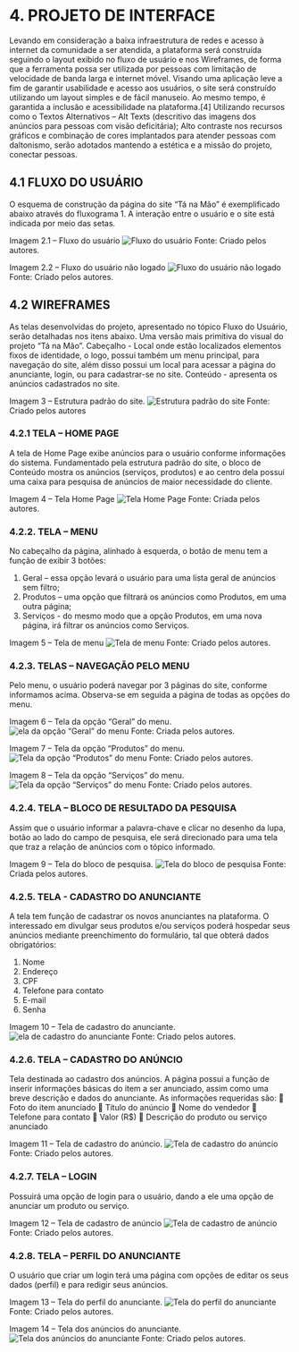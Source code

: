 
# 4. PROJETO DE INTERFACE

Levando em consideração a baixa infraestrutura de redes e acesso à internet da comunidade a ser atendida, a plataforma será construída seguindo o layout exibido no fluxo de usuário e nos Wireframes, de forma que a ferramenta possa ser utilizada por pessoas com limitação de velocidade de banda larga e internet móvel.
Visando uma aplicação leve a fim de garantir usabilidade e acesso aos usuários, o site será construído utilizando um layout simples e de fácil manuseio. Ao mesmo tempo, é garantida a inclusão e acessibilidade na plataforma.[4] Utilizando recursos como o Textos Alternativos – Alt Texts (descritivo das imagens dos anúncios para pessoas com visão deficitária); Alto contraste nos recursos gráficos e combinação de cores implantados para atender pessoas com daltonismo, serão adotados mantendo a estética e a missão do projeto, conectar pessoas.

## 4.1 FLUXO DO USUÁRIO

O esquema de construção da página do site “Tá na Mão” é exemplificado abaixo através do fluxograma 1. A interação entre o usuário e o site está indicada por meio das setas.

Imagem 2.1 – Fluxo do usuário
![Fluxo do usuário](img/wireframe-example.png)
Fonte: Criado pelos autores.


Imagem 2.2 – Fluxo do usuário não logado
![Fluxo do usuário não logado](img/wireframe-example.png)
Fonte: Criado pelos autores.

## 4.2 WIREFRAMES

As telas desenvolvidas do projeto, apresentado no tópico Fluxo do Usuário, serão detalhadas nos itens abaixo. Uma versão mais primitiva do visual do projeto “Tá na Mão”. Cabeçalho - Local onde estão localizados elementos fixos de identidade, o logo, possui também um menu principal, para navegação do site, além disso possui um local para acessar a página do anunciante, login, ou para cadastrar-se no site.
Conteúdo - apresenta os anúncios cadastrados no site.


Imagem 3 – Estrutura padrão do site.
![Estrutura padrão do site](img/wireframe-example.png)
Fonte: Criado pelos autores


### 4.2.1 TELA – HOME PAGE

A tela de Home Page exibe anúncios para o usuário conforme informações do sistema. Fundamentado pela estrutura padrão do site, o bloco de Conteúdo mostra os anúncios (serviços, produtos) e ao centro dela possui uma caixa para pesquisa de anúncios de maior necessidade do cliente.

Imagem 4 – Tela Home Page
![Tela Home Page](img/wireframe-example.png)
Fonte: Criada pelos autores.

### 4.2.2. TELA – MENU

No cabeçalho da página, alinhado à esquerda, o botão de menu tem a função de exibir 3 botões:

1. Geral – essa opção levará o usuário para uma lista geral de anúncios sem filtro;
2. Produtos – uma opção que filtrará os anúncios como Produtos, em uma outra página;
3. Serviços - do mesmo modo que a opção Produtos, em uma nova página, irá filtrar os anúncios como Serviços.

Imagem 5 – Tela de menu
![Tela de menu](img/wireframe-example.png)
Fonte: Criado pelos autores.

### 4.2.3. TELAS – NAVEGAÇÃO PELO MENU

Pelo menu, o usuário poderá navegar por 3 páginas do site, conforme informamos acima. Observa-se em seguida a página de todas as opções do menu.

Imagem 6 – Tela da opção “Geral” do menu.
![ela da opção “Geral” do menu](img/wireframe-example.png)
Fonte: Criada pelos autores.

Imagem 7 – Tela da opção “Produtos” do menu.
![Tela da opção “Produtos” do menu](img/wireframe-example.png)
Fonte: Criado pelos autores.

Imagem 8 – Tela da opção “Serviços” do menu.
![Tela da opção “Serviços” do menu](img/wireframe-example.png)
Fonte: Criado pelos autores.

### 4.2.4. TELA – BLOCO DE RESULTADO DA PESQUISA

Assim que o usuário informar a palavra-chave e clicar no desenho da lupa, botão ao lado do campo de pesquisa, ele será direcionado para uma tela que traz a relação de anúncios com o tópico informado.


Imagem 9 – Tela do bloco de pesquisa.
![Tela do bloco de pesquisa](img/wireframe-example.png)
Fonte: Criada pelos autores.

### 4.2.5. TELA - CADASTRO DO ANUNCIANTE

A tela tem função de cadastrar os novos anunciantes na plataforma. O interessado em divulgar seus produtos e/ou serviços poderá hospedar seus anúncios mediante preenchimento do formulário, tal que obterá dados obrigatórios:

1. Nome
2. Endereço
3. CPF
4. Telefone para contato
5. E-mail
6. Senha

Imagem 10 – Tela de cadastro do anunciante.
![ela de cadastro do anunciante](img/wireframe-example.png)
Fonte: Criado pelos autores.

### 4.2.6. TELA – CADASTRO DO ANÚNCIO

Tela destinada ao cadastro dos anúncios. A página possui a função de inserir informações básicas do item a ser anunciado, assim como uma breve descrição e dados do anunciante. As informações requeridas são: 
      Foto do item anunciado 
      Título do anúncio
      Nome do vendedor
      Telefone para contato
      Valor (R$)
      Descrição do produto ou serviço anunciado


Imagem 11 – Tela de cadastro do anúncio.
![Tela de cadastro do anúncio](img/wireframe-example.png)
Fonte: Criado pelos autores.


### 4.2.7. TELA – LOGIN
Possuirá uma opção de login para o usuário, dando a ele uma opção de anunciar um produto ou serviço.

Imagem 12 – Tela de cadastro de anúncio
![Tela de cadastro de anúncio](img/wireframe-example.png)
Fonte: Criado pelos autores.

### 4.2.8. TELA – PERFIL DO ANUNCIANTE

O usuário que criar um login terá uma página com opções de editar os seus dados (perfil) e para redigir seus anúncios.


Imagem 13 – Tela do perfil do anunciante.
![Tela do perfil do anunciante](img/wireframe-example.png)
Fonte: Criado pelos autores.

Imagem 14 – Tela dos anúncios do anunciante.
![Tela dos anúncios do anunciante](img/wireframe-example.png)
Fonte: Criado pelos autores.








